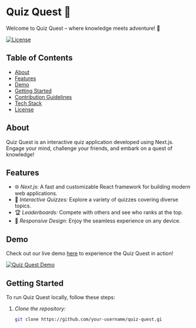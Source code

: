 # Quiz Quest 🚀
Welcome to Quiz Quest – where knowledge meets adventure! 🚀

[![License](https://img.shields.io/badge/LICENSE-MIT-blue.svg)](https://github.com/devashishsoni98/QuizQuest/blob/main/LICENSE.md)


## Table of Contents

- [About](#about)
- [Features](#features)
- [Demo](#demo)
- [Getting Started](#getting-started)
- [Contribution Guidelines](#contribution-guidelines)
- [Tech Stack](#tech-stack)
- [License](#license)

## About

Quiz Quest is an interactive quiz application developed using Next.js. Engage your mind, challenge your friends, and embark on a quest of knowledge!

## Features

- 🌐 *Next.js:* A fast and customizable React framework for building modern web applications.
- 🧠 *Interactive Quizzes:* Explore a variety of quizzes covering diverse topics.
- 🏆 *Leaderboards:* Compete with others and see who ranks at the top.
- 🌈 *Responsive Design:* Enjoy the seamless experience on any device.

## Demo

Check out our live demo [here](#) to experience the Quiz Quest in action!

[![Quiz Quest Demo](https://quiz-quest-app.netlify.app/)](#)

## Getting Started

To run Quiz Quest locally, follow these steps:

1. *Clone the repository:*

   ```bash
   git clone https://github.com/your-username/quiz-quest.gi
#
